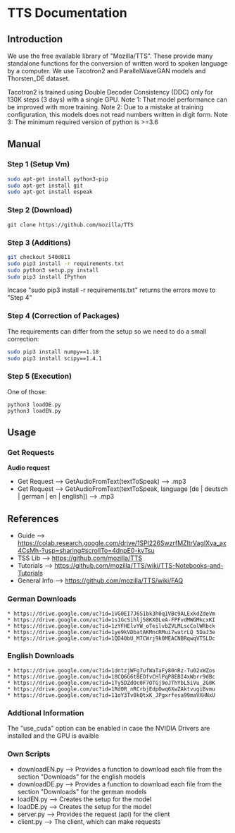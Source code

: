 # TTS Documentation

## Introduction

We use the free available library of "Mozilla/TTS". These provide many standalone functions for the conversion of written word to spoken language by a computer.
We use Tacotron2 and ParallelWaveGAN models and Thorsten_DE dataset.

Tacotron2 is trained using Double Decoder Consistency (DDC) only for 130K steps (3 days) with a single GPU.
Note 1: That model performance can be improved with more training.
Note 2: Due to a mistake at training configuration, this models does not read numbers written in digit form.
Note 3: The minimum required version of python is >=3.6

## Manual

### Step 1 (Setup Vm)

```sh
sudo apt-get install python3-pip
sudo apt-get install git
sudo apt-get install espeak
```

### Step 2 (Download)

```
git clone https://github.com/mozilla/TTS
```

### Step 3 (Additions)

```sh
git checkout 540d811
sudo pip3 install -r requirements.txt
sudo python3 setup.py install
sudo pip3 install IPython
```

Incase "sudo pip3 install -r requirements.txt" returns the errors move to "Step 4"

### Step 4 (Correction of Packages)

The requirements can differ from the setup so we need to do a small correction:

```sh
sudo pip3 install numpy==1.18
sudo pip3 install scipy==1.4.1
```

### Step 5 (Execution)

One of those:

```
python3 loadDE.py
python3 loadEN.py
```

## Usage

### Get Requests

**Audio request**

- Get Request --> GetAudioFromText(textToSpeak) --> .mp3
- Get Request --> GetAudioFromText(textToSpeak, language [de | deutsch | german | en | english]) --> .mp3
<!-- 
**Text requests**


- Get Request -> GetTextFromAudio(text) -> string
- Get Request -> GetTextFromAudio(text, language [de | deutsch | german | en | english]) -> string -->

## References

- Guide --> https://colab.research.google.com/drive/1SPl226SwzrfMZltrVagIXya_ax4CsMh-?usp=sharing#scrollTo=4dnpE0-kvTsu
- TSS Lib --> https://github.com/mozilla/TTS
- Tutorials --> https://github.com/mozilla/TTS/wiki/TTS-Notebooks-and-Tutorials
- General Info --> https://github.com/mozilla/TTS/wiki/FAQ

### German Downloads

    * https://drive.google.com/uc?id=1VG0EI7J6S1bk3h0q1VBc9ALExkdZdeVm
    * https://drive.google.com/uc?id=1s1GcSihlj58KX0LeA-FPFvdMWGMkcxKI
    * https://drive.google.com/uc?id=1zYFHElvYW_oTeilvbZVLMLscColWRbck
    * https://drive.google.com/uc?id=1ye9kVDbatAKMncRMui7watrLQ_5DaJ3e
    * https://drive.google.com/uc?id=1QD40bU_M7CWrj9k0MEACNBRqwqVTSLDc

### English Downloads

    * https://drive.google.com/uc?id=1dntzjWFg7ufWaTaFy80nRz-Tu02xWZos
    * https://drive.google.com/uc?id=18CQ6G6tBEOfvCHlPqP8EBI4xWbrr9dBc
    * https://drive.google.com/uc?id=1Ty5DZdOc0F7OTGj9oJThYbL5iVu_2G0K
    * https://drive.google.com/uc?id=1Rd0R_nRCrbjEdpOwq6XwZAktvugiBvmu
    * https://drive.google.com/uc?id=11oY3Tv0kQtxK_JPgxrfesa99maVXHNxU

### Addtional Information

The "use_cuda" option can be enabled in case the NVIDIA Drivers are installed and the GPU is avaible

### Own Scripts

- downloadEN.py --> Provides a function to download each file from the section "Downloads" for the english models
- downloadDE.py --> Provides a function to download each file from the section "Downloads" for the german models
- loadEN.py --> Creates the setup for the model
- loadDE.py --> Creates the setup for the model
- server.py --> Provides the request (api) for the client
- client.py --> The client, which can make requests
